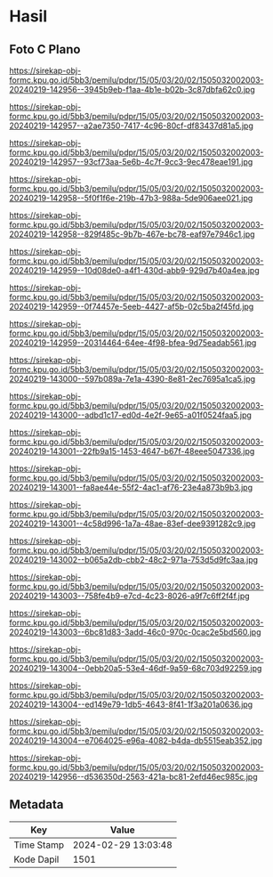 # Hasil

## Foto C Plano

https://sirekap-obj-formc.kpu.go.id/5bb3/pemilu/pdpr/15/05/03/20/02/1505032002003-20240219-142956--3945b9eb-f1aa-4b1e-b02b-3c87dbfa62c0.jpg

https://sirekap-obj-formc.kpu.go.id/5bb3/pemilu/pdpr/15/05/03/20/02/1505032002003-20240219-142957--a2ae7350-7417-4c96-80cf-df83437d81a5.jpg

https://sirekap-obj-formc.kpu.go.id/5bb3/pemilu/pdpr/15/05/03/20/02/1505032002003-20240219-142957--93cf73aa-5e6b-4c7f-9cc3-9ec478eae191.jpg

https://sirekap-obj-formc.kpu.go.id/5bb3/pemilu/pdpr/15/05/03/20/02/1505032002003-20240219-142958--5f0f1f6e-219b-47b3-988a-5de906aee021.jpg

https://sirekap-obj-formc.kpu.go.id/5bb3/pemilu/pdpr/15/05/03/20/02/1505032002003-20240219-142958--829f485c-9b7b-467e-bc78-eaf97e7946c1.jpg

https://sirekap-obj-formc.kpu.go.id/5bb3/pemilu/pdpr/15/05/03/20/02/1505032002003-20240219-142959--10d08de0-a4f1-430d-abb9-929d7b40a4ea.jpg

https://sirekap-obj-formc.kpu.go.id/5bb3/pemilu/pdpr/15/05/03/20/02/1505032002003-20240219-142959--0f74457e-5eeb-4427-af5b-02c5ba2f45fd.jpg

https://sirekap-obj-formc.kpu.go.id/5bb3/pemilu/pdpr/15/05/03/20/02/1505032002003-20240219-142959--20314464-64ee-4f98-bfea-9d75eadab561.jpg

https://sirekap-obj-formc.kpu.go.id/5bb3/pemilu/pdpr/15/05/03/20/02/1505032002003-20240219-143000--597b089a-7e1a-4390-8e81-2ec7695a1ca5.jpg

https://sirekap-obj-formc.kpu.go.id/5bb3/pemilu/pdpr/15/05/03/20/02/1505032002003-20240219-143000--adbd1c17-ed0d-4e2f-9e65-a01f0524faa5.jpg

https://sirekap-obj-formc.kpu.go.id/5bb3/pemilu/pdpr/15/05/03/20/02/1505032002003-20240219-143001--22fb9a15-1453-4647-b67f-48eee5047336.jpg

https://sirekap-obj-formc.kpu.go.id/5bb3/pemilu/pdpr/15/05/03/20/02/1505032002003-20240219-143001--fa8ae44e-55f2-4ac1-af76-23e4a873b9b3.jpg

https://sirekap-obj-formc.kpu.go.id/5bb3/pemilu/pdpr/15/05/03/20/02/1505032002003-20240219-143001--4c58d996-1a7a-48ae-83ef-dee9391282c9.jpg

https://sirekap-obj-formc.kpu.go.id/5bb3/pemilu/pdpr/15/05/03/20/02/1505032002003-20240219-143002--b065a2db-cbb2-48c2-971a-753d5d9fc3aa.jpg

https://sirekap-obj-formc.kpu.go.id/5bb3/pemilu/pdpr/15/05/03/20/02/1505032002003-20240219-143003--758fe4b9-e7cd-4c23-8026-a9f7c6ff2f4f.jpg

https://sirekap-obj-formc.kpu.go.id/5bb3/pemilu/pdpr/15/05/03/20/02/1505032002003-20240219-143003--6bc81d83-3add-46c0-970c-0cac2e5bd560.jpg

https://sirekap-obj-formc.kpu.go.id/5bb3/pemilu/pdpr/15/05/03/20/02/1505032002003-20240219-143004--0ebb20a5-53e4-46df-9a59-68c703d92259.jpg

https://sirekap-obj-formc.kpu.go.id/5bb3/pemilu/pdpr/15/05/03/20/02/1505032002003-20240219-143004--ed149e79-1db5-4643-8f41-1f3a201a0636.jpg

https://sirekap-obj-formc.kpu.go.id/5bb3/pemilu/pdpr/15/05/03/20/02/1505032002003-20240219-143004--e7064025-e96a-4082-b4da-db5515eab352.jpg

https://sirekap-obj-formc.kpu.go.id/5bb3/pemilu/pdpr/15/05/03/20/02/1505032002003-20240219-142956--d536350d-2563-421a-bc81-2efd46ec985c.jpg


## Metadata

| Key        | Value               |
| ---------- | ------------------- |
| Time Stamp | 2024-02-29 13:03:48 |
| Kode Dapil | 1501                |



